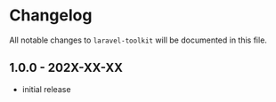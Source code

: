 # Changelog

All notable changes to `laravel-toolkit` will be documented in this file.

## 1.0.0 - 202X-XX-XX

- initial release
